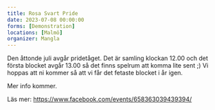 ```yaml
---
title: Rosa Svart Pride
date: 2023-07-08 00:00:00
forms: [Demonstration]
locations: [Malmö]
organizer: Mangla
---
```

Den åttonde juli avgår pridetåget. Det är samling klockan 12.00 och det första blocket avgår 13.00 så det finns spelrum att komma lite sent ;) Vi hoppas att ni kommer så att vi får det fetaste blocket i år igen. 

Mer info kommer. 

Läs mer: https://www.facebook.com/events/658363039439394/
